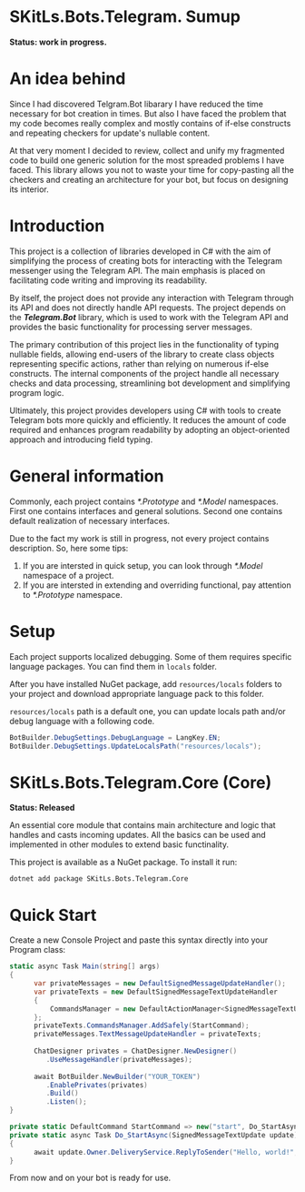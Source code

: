 # SKitLs.Bots.Telegram. Sumup
**Status: work in progress.**

# An idea behind
Since I had discovered Telgram.Bot libarary I have reduced the time necessary for bot creation in times. But also I have faced the problem that my code becomes really complex and mostly contains of if-else constructs and repeating checkers for update's nullable content.

At that very moment I decided to review, collect and unify my fragmented code to build one generic solution for the most spreaded problems I have faced.
This library allows you not to waste your time for copy-pasting all the checkers and creating an architecture for your bot, but focus on designing its interior.

# Introduction
This project is a collection of libraries developed in C# with the aim of simplifying the process of creating bots for interacting with the Telegram messenger using the Telegram API. The main emphasis is placed on facilitating code writing and improving its readability.

By itself, the project does not provide any interaction with Telegram through its API and does not directly handle API requests.
The project depends on the _**Telegram.Bot**_ library, which is used to work with the Telegram API and provides the basic functionality for processing server messages.

The primary contribution of this project lies in the functionality of typing nullable fields, allowing end-users of the library to create class objects representing specific actions, rather than relying on numerous if-else constructs. The internal components of the project handle all necessary checks and data processing, streamlining bot development and simplifying program logic.

Ultimately, this project provides developers using C# with tools to create Telegram bots more quickly and efficiently. It reduces the amount of code required and enhances program readability by adopting an object-oriented approach and introducing field typing.

# General information
Commonly, each project contains _*.Prototype_ and _*.Model_ namespaces. First one contains interfaces and general solutions. Second one contains default realization of necessary interfaces.

Due to the fact my work is still in progress, not every project contains description. So, here some tips:
1. If you are intersted in quick setup, you can look through _*.Model_ namespace of a project.
2. If you are intersted in extending and overriding functional, pay attention to _*.Prototype_ namespace.

# Setup
Each project supports localized debugging. Some of them requires specific language packages. You can find them in `locals` folder.

After you have installed NuGet package, add `resources/locals` folders to your project and download appropriate language pack to this folder.

`resources/locals` path is a default one, you can update locals path and/or debug language with a following code.
```C#
BotBuilder.DebugSettings.DebugLanguage = LangKey.EN;
BotBuilder.DebugSettings.UpdateLocalsPath("resources/locals");
```

# SKitLs.Bots.Telegram.Core (Core)
**Status: Released**

An essential core module that contains main architecture and logic that handles and casts incoming updates. All the basics can be used and implemented in other modules to extend basic functinality.

This project is available as a NuGet package. To install it run:
```
dotnet add package SKitLs.Bots.Telegram.Core
```

# Quick Start
Create a new Console Project and paste this syntax directly into your Program class:
```C#
static async Task Main(string[] args)
{
      var privateMessages = new DefaultSignedMessageUpdateHandler();
      var privateTexts = new DefaultSignedMessageTextUpdateHandler
      {
          CommandsManager = new DefaultActionManager<SignedMessageTextUpdate>()
      };
      privateTexts.CommandsManager.AddSafely(StartCommand);
      privateMessages.TextMessageUpdateHandler = privateTexts;
   
      ChatDesigner privates = ChatDesigner.NewDesigner()
         .UseMessageHandler(privateMessages);
   
      await BotBuilder.NewBuilder("YOUR_TOKEN")
         .EnablePrivates(privates)
         .Build()
         .Listen();
}

private static DefaultCommand StartCommand => new("start", Do_StartAsync);
private static async Task Do_StartAsync(SignedMessageTextUpdate update)
{
      await update.Owner.DeliveryService.ReplyToSender("Hello, world!", update);
}
```
From now and on your bot is ready for use.
